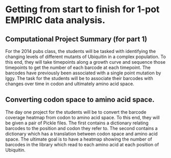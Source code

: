 # Getting from start to finish for 1-pot EMPIRIC data analysis.
## Computational Project Summary (for part 1)
For the 2014 pubs class, the students will be tasked with identifying the 
changing levels of different mutants of Ubiquitin in a complex population. To 
this end, they will take timepoints along a growth curve and sequence those
timepoints to get the number of each barcode at each timepoint. The barcodes
have previously been associated with a single point mutation by Iggy. The task
for the students will be to associate their barcodes with changes over time in
codon and ultimately amino acid space.

## Converting codon space to amino acid space. 
The day one project for the students will be to convert the barcode coverage 
heatmap from codon to amino acid space. To this end, they will be given a pair 
of Pickle files. The first contains a dictionary relating barcodes to the 
position and codon they refer to. The second contains a dictionary which has a 
translation between codon space and amino acid space. The ultimate goal is to 
have a heatmap showing the number of barcodes in the library which read to each
amino acid at each position of Ubiquitin.